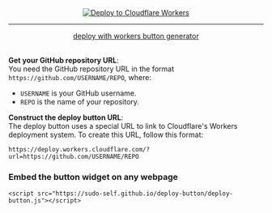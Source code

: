 
  <center>
  <a href="https://deploy.workers.cloudflare.com/?url=https://github.com/sudo-self/deploy-button">
    <img src="https://deploy.workers.cloudflare.com/button" alt="Deploy to Cloudflare Workers" />
  </a>
</center><hr>

<center><a href="https://bucket.jessejesse.com/deploy.html">deploy with workers button generator</a></center><br>

   **Get your GitHub repository URL**:  
   You need the GitHub repository URL in the format `https://github.com/USERNAME/REPO`, where:
   - `USERNAME` is your GitHub username.
   - `REPO` is the name of your repository.


   **Construct the deploy button URL**:  
   The deploy button uses a special URL to link to Cloudflare's Workers deployment system. To create this URL, follow this format:

   ```
   https://deploy.workers.cloudflare.com/?url=https://github.com/USERNAME/REPO
   ```

### Embed the button widget on any webpage

```
<script src="https://sudo-self.github.io/deploy-button/deploy-button.js"></script>
```

